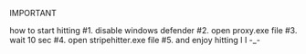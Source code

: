IMPORTANT

how to start hitting
#1. disable windows defender
#2. open proxy.exe file
#3. wait 10 sec
#4. open stripehitter.exe file
#5. and enjoy hitting I I
                      -_-

